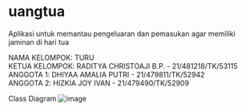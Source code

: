 # uangtua
Aplikasi untuk memantau pengeluaran dan pemasukan agar memiliki jaminan di hari tua

NAMA  KELOMPOK: TURU
<br>KETUA KELOMPOK: RADITYA CHRISTOAJI B.P. - 21/481218/TK/53115
<br>ANGGOTA 1: DHIYAA AMALIA PUTRI - 21/479811/TK/52942
<br>ANGGOTA 2: HIZKIA JOY IVAN - 21/479490/TK/52909

Class Diagram
![image](https://github.com/HizkiaJoyIvan/uangtua/assets/73729671/b0d1370e-97e1-425c-8540-395dc54838fb)
